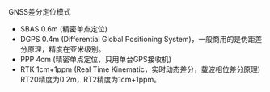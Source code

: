 GNSS差分定位模式
+ SBAS 0.6m (精密单点定位)
+ DGPS 0.4m (Differential Global Positioning System)，一般商用的是伪距差分原理，精度在亚米级别。
+ PPP  4cm (精密单点定位，只用单台GPS接收机)
+ RTK  1cm+1ppm (Real Time Kinematic，实时动态差分，载波相位差分原理) RT20精度为0.2m，RT2精度为1cm+1ppm。
